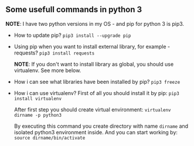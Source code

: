 ## Some usefull commands in python 3
**NOTE**: I have two python versions in my OS - and pip for python 3 is pip3.

* How to update pip?
`pip3 install --upgrade pip`

* Using pip when you want to install external library, for example - requests?
`pip3 install requests`

  **NOTE**: If you don't want to install library as global, you should use virtualenv.
  See more below.

* How i can see what libraries have been installed by pip?
`pip3 freeze`

* How i can use virtualenv?
  First of all you should install it by pip:
  `pip3 install virtualenv`

  After first step you should create virtual environment:
  `virtualenv dirname -p python3`

  By executing this command you create directory with name `dirname` and isolated python3 environment inside.
  And you can start working by:
  `source dirname/bin/activate`
